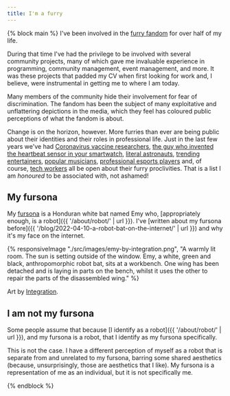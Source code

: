 ```yaml
---
title: I'm a furry
---
```


{% block main %}
I've been involved in the [furry fandom](https://en.wikipedia.org/wiki/Furry_fandom) for over half of my life.

During that time I've had the privilege to be involved with several community projects, many of which gave me invaluable experience in programming, community management, event management, and more. It was these projects that padded my CV when first looking for work and, I believe, were instrumental in getting me to where I am today.

Many members of the community hide their involvement for fear of discrimination. The fandom has been the subject of many exploitative and unflattering depictions in the media, which they feel has coloured public perceptions of what the fandom is about.

Change is on the horizon, however. More furries than ever are being public about their identities and their roles in professional life. Just in the last few years we've had [Coronavirus vaccine researchers](https://www.inputmag.com/features/furry-scientist-vaccines-chise-covid-19-twitter-controversy), [the guy who invented the heartbeat sensor in your smartwatch](https://uk.pcmag.com/migrated-99802-smartwatches/140731/your-smartwatchs-heart-rate-monitor-was-developed-by-a-furry), [literal astronauts](https://www.independent.co.uk/space/cameron-bess-furry-blue-origin-dad-b1973915.html), [trending entertainers](https://www.polygon.com/2021/2/18/22289309/twitch-vtuber-chester-otter-vr-kris-yim-animation), [popular musicians](https://www.stereogum.com/2190257/car-seat-headrests-will-toledo-opens-up-about-being-a-furry/news/), [professional esports players](https://en.wikipedia.org/wiki/SonicFox) and, of course, [tech workers](https://thespinoff.co.nz/irl/11-01-2022/who-runs-the-internet-furries) all be open about their furry proclivities. That is a list I am _honoured_ to be associated with, not ashamed!

## My fursona

My [fursona](https://en.wikipedia.org/wiki/Fursona) is a Honduran white bat named Emy who, [appropriately enough, is a robot]({{ '/about/robot/' | url }}). I've [written about my fursona before]({{ '/blog/2022-04-10-a-robot-bat-on-the-internet/' | url }}) and why it's my face on the internet.

{% responsiveImage "./src/images/emy-by-integration.png", "A warmly lit room. The sun is setting outside of the window. Emy, a white, green and black, anthropomorphic robot bat, sits at a workbench. One wing has been detached and is laying in parts on the bench, whilst it uses the other to repair the parts of the disassembled wing." %}

Art by [Integration](https://twitter.com/integration_art).

## I am not my fursona

Some people assume that because [I identify as a robot]({{ '/about/robot/' | url }}), and my fursona is a robot, that I identify as my fursona specifically.

This is not the case. I have a different perception of myself as a robot that is separate from and unrelated to my fursona, barring some shared aesthetics (because, unsurprisingly, those are aesthetics that I like). My fursona is a representation of me as an individual, but it is not specifically me.

{% endblock %}
